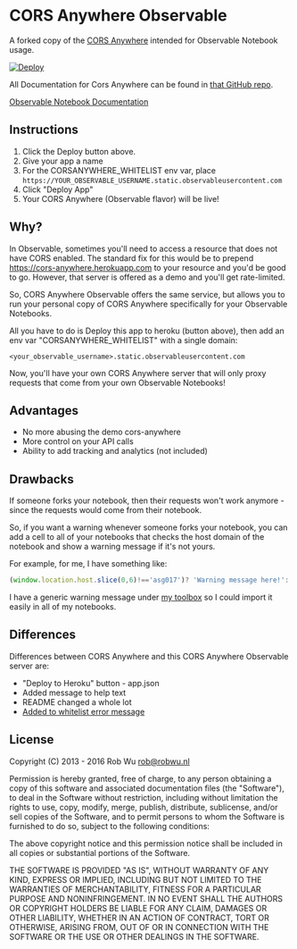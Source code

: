 # CORS Anywhere Observable
A forked copy of the [CORS Anywhere](https://github.com/Rob--W/cors-anywhere) intended for Observable Notebook usage.

[![Deploy](https://www.herokucdn.com/deploy/button.svg)](https://heroku.com/deploy)

All Documentation for Cors Anywhere can be found in [that GitHub repo](https://github.com/Rob--W/cors-anywhere). 


[Observable Notebook Documentation](https://beta.observablehq.com/d/d156a08094928fe0)

## Instructions

1. Click the Deploy button above.
2. Give your app a name 
3. For the CORSANYWHERE_WHITELIST env var, place `https://YOUR_OBSERVABLE_USERNAME.static.observableusercontent.com`
4. Click "Deploy App"
5. Your CORS Anywhere (Observable flavor) will be live!


## Why?

In Observable, sometimes you'll need to access a resource that does not have CORS enabled. The standard fix for this would be to prepend https://cors-anywhere.herokuapp.com to your resource and you'd be good to go. However, that server is offered as a demo and you'll get rate-limited. 


So, CORS Anywhere Observable offers the same service, but allows you to run your personal copy of CORS Anywhere specifically for your Observable Notebooks.

All you have to do is Deploy this app to heroku (button above), then add an env var "CORSANYWHERE_WHITELIST" with a single domain:

```
<your_observable_username>.static.observableusercontent.com
```

Now, you'll have your own CORS Anywhere server that will only proxy requests that come from your own Observable Notebooks!

## Advantages

- No more abusing the demo cors-anywhere
- More control on your API calls
- Ability to add tracking and analytics (not included)


## Drawbacks
If someone forks your notebook, then their requests won't work anymore - since the requests would come from their notebook.

So, if you want a warning whenever someone forks your notebook, you can add a cell to all of your notebooks that checks the host domain of the notebook and show a warning message if it's not yours.

For example, for me, I have something like:

``` javascript
(window.location.host.slice(0,6)!=='asg017')? 'Warning message here!': '';
```
 
 I have a generic warning message under [my toolbox](https://beta.observablehq.com/@asg017/toolbox#corsWarning) so I could import it easily in all of my notebooks.
 

## Differences

Differences between CORS Anywhere and this CORS Anywhere Observable server are:

- "Deploy to Heroku" button - app.json
- Added message to help text
- README changed a whole lot
- [Added to whitelist error message](https://github.com/asg017/cors-anywhere-observable/blob/master/lib/cors-anywhere.js#L341-L345)


## License

Copyright (C) 2013 - 2016 Rob Wu <rob@robwu.nl>

Permission is hereby granted, free of charge, to any person obtaining a copy of
this software and associated documentation files (the "Software"), to deal in
the Software without restriction, including without limitation the rights to
use, copy, modify, merge, publish, distribute, sublicense, and/or sell copies
of the Software, and to permit persons to whom the Software is furnished to do
so, subject to the following conditions:

The above copyright notice and this permission notice shall be included in all
copies or substantial portions of the Software.

THE SOFTWARE IS PROVIDED "AS IS", WITHOUT WARRANTY OF ANY KIND, EXPRESS OR
IMPLIED, INCLUDING BUT NOT LIMITED TO THE WARRANTIES OF MERCHANTABILITY,
FITNESS FOR A PARTICULAR PURPOSE AND NONINFRINGEMENT. IN NO EVENT SHALL THE
AUTHORS OR COPYRIGHT HOLDERS BE LIABLE FOR ANY CLAIM, DAMAGES OR OTHER
LIABILITY, WHETHER IN AN ACTION OF CONTRACT, TORT OR OTHERWISE, ARISING FROM,
OUT OF OR IN CONNECTION WITH THE SOFTWARE OR THE USE OR OTHER DEALINGS IN THE
SOFTWARE.
